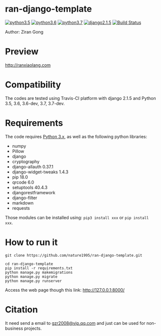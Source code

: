 
# ran-django-template
[![python3.5](https://img.shields.io/badge/python-3.5-red.svg)]()
[![python3.6](https://img.shields.io/badge/python-3.6-brightgreen.svg)]()
[![python3.7](https://img.shields.io/badge/python-3.6-blue.svg)]()
[![django2.1.5](https://img.shields.io/badge/django-2.1.5-orange.svg)]()
[![Build Status](https://travis-ci.com/nature1995/ran-django-template.svg?token=ihxd9jwdJ367UvYy3j9G&branch=master)](https://travis-ci.com/nature1995/ran-django-template)

Author: Ziran Gong

# Preview
http://ranxiaolang.com

# Compatibility
The codes are tested using Travis-CI platform with django 2.1.5 and Python 3.5, 3.6, 3.6-dev, 3.7, 3.7-dev.

# Requirements
The code requires [Python 3.x](https://www.python.org/download/releases/3.6/), as well as the following python libraries: 

* numpy
* Pillow
* django
* cryptography
* django-allauth  0.37.1
* django-widget-tweaks  1.4.3
* pip  18.0
* qrcode  6.0
* setuptools  40.4.3
* djangorestframework
* django-filter
* markdown
* requests

Those modules can be installed using: `pip3 install xxx` or `pip install xxx`.

# How to run it
```
git clone https://github.com/nature1995/ran-django-template.git
```
```
cd ran-django-template
pip install -r requirements.txt
python manage.py makemigrations
python manage.py migrate
python manage.py runserver
```
Access the web page though this link: http://127.0.0.1:8000/

# Citation

It need send a email to gzr2008@vip.qq.com and just can be used for non-business projects.

